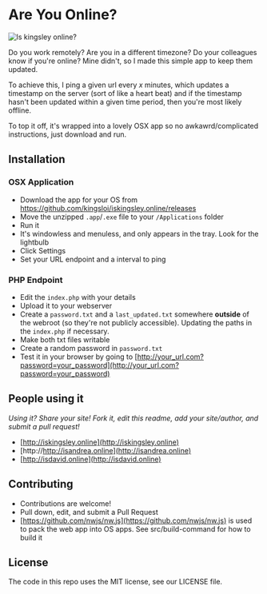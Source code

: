 # Are You Online?

![Is kingsley online?](http://i.imgur.com/y6JwjAI.png "Is Kingsley Online?")

Do you work remotely? Are you in a different timezone? Do your colleagues know if you're online? Mine didn't, so I made this simple app to keep them updated.

To achieve this, I ping a given url every _x_ minutes, which updates a timestamp on the server (sort of like a heart beat) and if the timestamp hasn't been updated within a given time period, then you're most likely offline.

To top it off, it's wrapped into a lovely OSX app so no awkawrd/complicated instructions, just download and run.

## Installation
### OSX Application
  - Download the app for your OS from https://github.com/kingsloi/iskingsley.online/releases
  - Move the unzipped `.app`/`.exe` file to your `/Applications` folder
  - Run it
  - It's windowless and menuless, and only appears in the tray. Look for the lightbulb
  - Click Settings
  - Set your URL endpoint and a interval to ping

### PHP Endpoint
  - Edit the `index.php` with your details
  - Upload it to your webserver
  - Create a `password.txt` and a `last_updated.txt` somewhere **outside** of the webroot (so they're not publicly accessible). Updating the paths in the `index.php` if necessary.
  - Make both txt files writable
  - Create a random password in `password.txt`
  - Test it in your browser by going to [http://your_url.com?password=your_password](http://your_url.com?password=your_password)

## People using it
_Using it? Share your site! Fork it, edit this readme, add your site/author, and submit a pull request!_
- [http://iskingsley.online](http://iskingsley.online)
- [http://http://isandrea.online](http://isandrea.online)
- [http://isdavid.online](http://isdavid.online)

## Contributing
   - Contributions are welcome!
   - Pull down, edit, and submit a Pull Request
   - [https://github.com/nwjs/nw.js](https://github.com/nwjs/nw.js) is used to pack the web app into OS apps. See src/build-command for how to build it

## License
The code in this repo uses the MIT license, see our LICENSE file.
